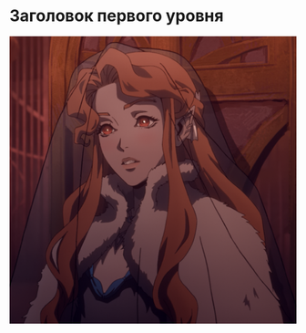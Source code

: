 <html>
 <head>
 </head>
 <body>
  <h1> Заголовок первого уровня </h1>
   <p><img src="Lenore_-_01.png"</p>
 </body>
</html
